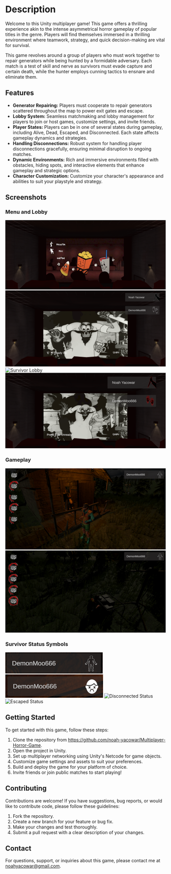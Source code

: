 # Description

Welcome to this Unity multiplayer game! This game offers a thrilling experience akin to the intense asymmetrical horror gameplay of popular titles in the genre. Players will find themselves immersed in a thrilling environment where teamwork, strategy, and quick decision-making are vital for survival.

This game revolves around a group of players who must work together to repair generators while being hunted by a formidable adversary. Each match is a test of skill and nerve as survivors must evade capture and certain death, while the hunter employs cunning tactics to ensnare and eliminate them.

## Features

- **Generator Repairing:** Players must cooperate to repair generators scattered throughout the map to power exit gates and escape.
- **Lobby System:** Seamless matchmaking and lobby management for players to join or host games, customize settings, and invite friends.
- **Player States:** Players can be in one of several states during gameplay, including Alive, Dead, Escaped, and Disconnected. Each state affects gameplay dynamics and strategies.
- **Handling Disconnections:** Robust system for handling player disconnections gracefully, ensuring minimal disruption to ongoing matches.
- **Dynamic Environments:** Rich and immersive environments filled with obstacles, hiding spots, and interactive elements that enhance gameplay and strategic options.
- **Character Customization:** Customize your character's appearance and abilities to suit your playstyle and strategy.

## Screenshots

### Menu and Lobby 
![Main Menu](Screenshots/main_menu.png)
![Killer Lobby](Screenshots/killer_lobby.png)
![Survivor Lobby](Screenshots/survivor_lobby.png)
![All Players Ready Lobby](Screenshots/lobby_all_players_ready.png)

### Gameplay
![Survivor View](Screenshots/survivor_game.png)
![Survivor Repairing Generator](Screenshots/survivor_repairing_generator.png)

### Survivor Status Symbols
![Alive Status](Screenshots/player_alive.png)
![Dead Status](Screenshots/player_dead.png)
![Disconnected Status](Screenshots/player_disconnected.png)
![Escaped Status](Screenshots/player_escaped.png)

## Getting Started

To get started with this game, follow these steps:

1. Clone the repository from https://github.com/noah-yacowar/Multiplayer-Horror-Game.
2. Open the project in Unity.
3. Set up multiplayer networking using Unity's Netcode for game objects.
4. Customize game settings and assets to suit your preferences.
5. Build and deploy the game for your platform of choice.
6. Invite friends or join public matches to start playing!

## Contributing

Contributions are welcome! If you have suggestions, bug reports, or would like to contribute code, please follow these guidelines:

1. Fork the repository.
2. Create a new branch for your feature or bug fix.
3. Make your changes and test thoroughly.
4. Submit a pull request with a clear description of your changes.

## Contact

For questions, support, or inquiries about this game, please contact me at noahyacowar@gmail.com.
